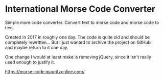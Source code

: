 # International Morse Code Converter

Simple more code converter. Convert text to morse code and morse code to text.

Created in 2017 in roughly one day. The code is quite old and should be completely rewritten... But I just wanted to archive the project on GitHub and maybe return to it one day.

One change I would at least make is removing jQuery, since it isn't really used enough to justify it.

https://morse-code.mauritzonline.com/
